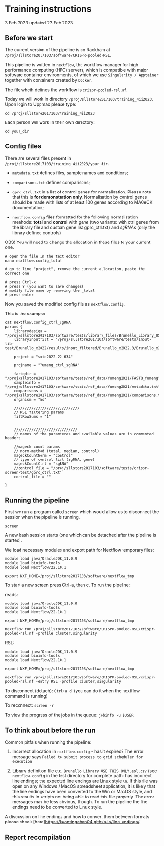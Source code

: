 # Training instructions 

3 Feb 2023
updated 23 Feb 2023

## Before we start

The current version of the pipeline is on Rackham at `/proj/sllstore2017103/software/CRISPR-pooled-RSL`.

This pipeline is written in `nextflow`, the workflow manager for high performance computing (HPC) servers, which is compatible with major software container environments, of which we use `Singularity / Apptainer` together with containers created by `Docker`.


The file whcih defines the workflow is `crispr-pooled-rsl.nf`.


Today we will work in directory `/proj/sllstore2017103/training_4ii2023`. Upon login to Uppmax please type:

```
cd /proj/sllstore2017103/training_4ii2023
```

Each person will work in their own directory:

```
cd your_dir
```



## Config files

There are several files present in `/proj/sllstore2017103/training_4ii2023/your_dir`.

* `metadata.txt` defines files, sample names and conditions;

* `comparisons.txt` defines comparisons;

* `gprc_ctrl.txt` is a list of control genes for normalisation. Please note that this is **for demonstration only**. Normalisation by control genes should be made with lists of at least 100 genes according to MAGeCK documentation;

* `nextflow.config` files formatted for the following normalisation menhods: **total** and **control** with *gene* (two variants: with ctrl genes from the library file and custom gene list gprc_ctrl.txt) and *sgRNAs* (only the library defined controls)



OBS! You will need to change the allocation in these files to your current one. 

```
# open the file in the text editor
nano nextflow.config_total

# go to line "project", remove the current allocation, paste the correct one

# press Ctrl-x
# press Y (you want to save changes)
# modify file name by removing the _total
# press enter
```

Now you saved the modified config file as `nextflow.config`.

This is the example:

```
cat nextflow.config_ctrl_sgRNA 
params {
	librarydesign = "/proj/sllstore2017103/software/tests/library_files/Brunello_Library_USE_THIS_ONLY.eol.csv"
	libraryinputfilt = "/proj/sllstore2017103/software/tests/input-lib-test/Brunello_x2022/results/input_filtered/Brunello_x2022.3/Brunello_x2022.filtered.csv"

	project = "snic2022-22-634"

	projname = "Yumeng_ctrl_sgRNA"

	fastqdir = "/proj/sllstore2017103/software/tests/ref_data/Yumeng2021/FASTQ_Yumeng"
	sampleinfo = "/proj/sllstore2017103/software/tests/ref_data/Yumeng2021/metadata.txt"
	comparisons = "/proj/sllstore2017103/software/tests/ref_data/Yumeng2021/comparisons.txt"
	organism = "hs"

	//////////////////////////////
	// RSL filtering params
	filtRowSums = "1"


	/////////////////////////////
	// names of the paramteres and available values are in commented headers

	//mageck count params
	// norm-method (total, median, control)
	mageckCountNorm = "control"
	// type of control list (sgRNA, gene)
	mageckCountCtrl = "sgRNA"
	//control_file = "/proj/sllstore2017103/software/tests/crispr-screen-test/gprc_ctrl.txt"
	control_file = ""

}
```




## Running the pipeline

First we run a program called `screen` which would allow us to disconnect the session when the pipeline is running.

```
screen
```

A new bash session starts (one which can be detached after the pipeline is started).

We load necessary modules and export path for Nextflow temporary files:

```
module load java/OracleJDK_11.0.9
module load bioinfo-tools
module load Nextflow/22.10.1

export NXF_HOME=/proj/sllstore2017103/software/nextflow_tmp
```


To start a new screen press Ctrl-a, then c. To run the pipeline:

reads:

```
module load java/OracleJDK_11.0.9
module load bioinfo-tools
module load Nextflow/22.10.1

export NXF_HOME=/proj/sllstore2017103/software/nextflow_tmp

nextflow run /proj/sllstore2017103/software/CRISPR-pooled-RSL/crispr-pooled-rsl.nf -profile cluster,singularity
```

RSL:

```
module load java/OracleJDK_11.0.9
module load bioinfo-tools
module load Nextflow/22.10.1

export NXF_HOME=/proj/sllstore2017103/software/nextflow_tmp

nextflow run /proj/sllstore2017103/software/CRISPR-pooled-RSL/crispr-pooled-rsl.nf -entry RSL -profile cluster,singularity
```


To disconnect (detach): `Ctrl+a d `(you can do it when the nextflow command is running)

To reconnect: `screen -r`

To view the progress of the jobs in the queue: `jobinfo -u $USER`



## To think about before the run

Common pitfals when running the pipeline:

1. Incorrect allocation in `nextflow.config` - has it expired? The error message says `Failed to submit process to grid scheduler for execution`

2. Library definition file e.g. `Brunello_Library_USE_THIS_ONLY.eol.csv` (see `nextflow.config` in the test directory for complete path) has incorrect line endings; the expected line endings are Linux style `\n`. If this file was open on any Windows / MacOS spreadsheet application, it is likely that the line endings have been converted to the Win or MacOS style, and this results in scripts not being able to read this file properly. The error messages may be less obvious, though. To run the pipeline the line endings need to be converted to Linux style.

A discussion on line endings and how to convert them between formats please check [here]https://kuantingchen04.github.io/line-endings/.


## Report recompilation


